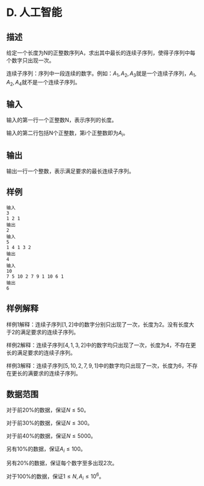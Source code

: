 # D. 人工智能

## 描述

给定一个长度为N的正整数序列A，求出其中最长的连续子序列，使得子序列中每个数字只出现一次。

连续子序列：序列中一段连续的数字。例如：$A_1,A_2,A_3$就是一个连续子序列，$A_1,A_2,A_4$就不是一个连续子序列。

## 输入

输入的第一行一个正整数N，表示序列的长度。

输入的第二行包括N个正整数，第i个正整数即为$A_i$。

## 输出

输出一行一个整数，表示满足要求的最长连续子序列。

## 样例

```
输入
3
1 2 1
输出
2
输入
5
1 4 1 3 2
输出
4
输入
10
7 5 10 2 7 9 1 10 6 1
输出
6
```

## 样例解释

样例1解释：连续子序列$[1,2]$中的数字分别只出现了一次，长度为2。没有长度大于2的满足要求的连续子序列。

样例2解释：连续子序列$[4,1,3,2]$中的数字均只出现了一次，长度为4，不存在更长的满足要求的连续子序列。

样例3解释：连续子序列$[5,10,2,7,9,1]$中的数字均只出现了一次，长度为6，不存在更长的满要求的连续子序列。

## 数据范围

对于前$20\%$的数据，保证$N\le 50$。

对于前$30\%$的数据，保证$N\le 300$。

对于前$40\%$的数据，保证$N\le 5000$。

另有$10\%$的数据，保证$A_i\le 100$。

另有$20\%$的数据，保证每个数字至多出现2次。

对于$100\%$的数据，保证$1\le N,A_i\le 10^6$。